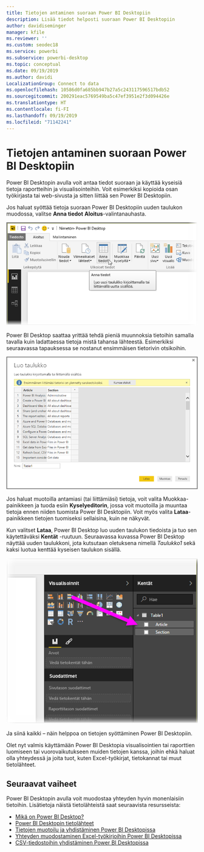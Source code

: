 ```yaml
---
title: Tietojen antaminen suoraan Power BI Desktopiin
description: Lisää tiedot helposti suoraan Power BI Desktopiin
author: davidiseminger
manager: kfile
ms.reviewer: ''
ms.custom: seodec18
ms.service: powerbi
ms.subservice: powerbi-desktop
ms.topic: conceptual
ms.date: 09/19/2019
ms.author: davidi
LocalizationGroup: Connect to data
ms.openlocfilehash: 10586d0fa685bb947b27a5c243117596517bdb52
ms.sourcegitcommit: 200291eac5769549ba5c47ef3951e2f3d094426e
ms.translationtype: HT
ms.contentlocale: fi-FI
ms.lasthandoff: 09/19/2019
ms.locfileid: "71142241"
---
```

# <a name="enter-data-directly-into-power-bi-desktop"></a>Tietojen antaminen suoraan Power BI Desktopiin
Power BI Desktopin avulla voit antaa tiedot suoraan ja käyttää kyseisiä tietoja raportteihin ja visualisointeihin. Voit esimerkiksi kopioida osan työkirjasta tai web-sivusta ja sitten liittää sen Power BI Desktopiin.

Jos haluat syöttää tietoja suoraan Power BI Desktopiin uuden taulukon muodossa, valitse **Anna tiedot** **Aloitus**-valintanauhasta.

![](media/desktop-enter-data-directly-into-desktop/enter-data-directly_1.png)

Power BI Desktop saattaa yrittää tehdä pieniä muunnoksia tietoihin samalla tavalla kuin ladattaessa tietoja mistä tahansa lähteestä. Esimerkiksi seuraavassa tapauksessa se nostanut ensimmäisen tietorivin otsikoihin.

![](media/desktop-enter-data-directly-into-desktop/enter-data-directly_2.png)

Jos haluat muotoilla antamiasi (tai liittämiäsi) tietoja, voit valita Muokkaa-painikkeen ja tuoda esiin **Kyselyeditorin**, jossa voit muotoilla ja muuntaa tietoja ennen niiden tuomista Power BI Desktopiin. Voit myös valita **Lataa**-painikkeen tietojen tuomiseksi sellaisina, kuin ne näkyvät.

Kun valitset **Lataa**, Power BI Desktop luo uuden taulukon tiedoista ja tuo sen käytettäväksi **Kentät** -ruutuun. Seuraavassa kuvassa Power BI Desktop näyttää uuden taulukkoni, jota kutsutaan oletuksena nimellä *Taulukko1* sekä kaksi luotua kenttää kyseisen taulukon sisällä.

![](media/desktop-enter-data-directly-into-desktop/enter-data-directly_3.png)

Ja siinä kaikki – näin helppoa on tietojen syöttäminen Power BI Desktopiin.

Olet nyt valmis käyttämään Power BI Desktopia visualisointien tai raporttien luomiseen tai vuorovaikutukseen muiden tietojen kanssa, joihin ehkä haluat olla yhteydessä ja joita tuot, kuten Excel-työkirjat, tietokannat tai muut tietolähteet.

## <a name="next-steps"></a>Seuraavat vaiheet
Power BI Desktopin avulla voit muodostaa yhteyden hyvin monenlaisiin tietoihin. Lisätietoja näistä tietolähteistä saat seuraavista resursseista:

* [Mikä on Power BI Desktop?](desktop-what-is-desktop.md)
* [Power BI Desktopin tietolähteet](desktop-data-sources.md)
* [Tietojen muotoilu ja yhdistäminen Power BI Desktopissa](desktop-shape-and-combine-data.md)
* [Yhteyden muodostaminen Excel-työkirjoihin Power BI Desktopissa](desktop-connect-excel.md)   
* [CSV-tiedostoihin yhdistäminen Power BI Desktopissa](desktop-connect-csv.md)   

